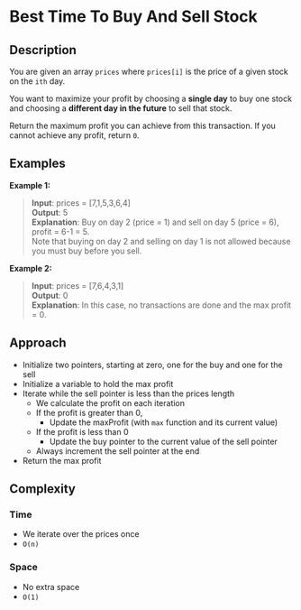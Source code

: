 # Best Time To Buy And Sell Stock
## Description
You are given an array `prices` where `prices[i]` is the price of a given stock on the `ith` day.

You want to maximize your profit by choosing a **single day** to buy one stock and choosing a **different day in the future** to sell that stock.

Return the maximum profit you can achieve from this transaction. If you cannot achieve any profit, return `0`.

## Examples
**Example 1:**
> **Input**: prices = [7,1,5,3,6,4]    
**Output**: 5    
**Explanation**: Buy on day 2 (price = 1) and sell on day 5 (price = 6), profit = 6-1 = 5.  
Note that buying on day 2 and selling on day 1 is not allowed because you must buy before you sell.

**Example 2:**
> **Input**: prices = [7,6,4,3,1]    
**Output**: 0  
**Explanation**: In this case, no transactions are done and the max profit = 0.

## Approach
- Initialize two pointers, starting at zero, one for the buy and one for the sell
- Initialize a variable to hold the max profit
- Iterate while the sell pointer is less than the prices length
  + We calculate the profit on each iteration
  + If the profit is greater than 0,
    - Update the maxProfit (with `max` function and its current value)
  + If the profit is less than 0
    - Update the buy pointer to the current value of the sell pointer
  + Always increment the sell pointer at the end
- Return the max profit

## Complexity
### Time
- We iterate over the prices once
- `O(n)`

### Space
- No extra space
- `O(1)`